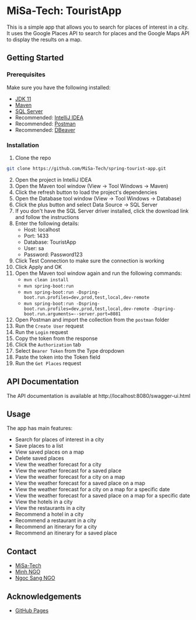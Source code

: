 # MiSa-Tech: TouristApp

This is a simple app that allows you to search for places of interest in a city. It uses the Google Places API to search for places and the Google Maps API to display the results on a map.

## Getting Started

### Prerequisites
Make sure you have the following installed:
* [JDK 11](https://www.oracle.com/java/technologies/javase-jdk11-downloads.html)
* [Maven](https://maven.apache.org/download.cgi)
* [SQL Server](https://www.microsoft.com/en-us/sql-server/sql-server-downloads)
* Recommended: [IntelliJ IDEA](https://www.jetbrains.com/idea/download/#section=windows)
* Recommended: [Postman](https://www.postman.com/downloads/)
* Recommended: [DBeaver](https://dbeaver.io/download/)

### Installation
1. Clone the repo
```sh
git clone https://github.com/MiSa-Tech/spring-tourist-app.git
```
2. Open the project in IntelliJ IDEA
3. Open the Maven tool window (View -> Tool Windows -> Maven)
4. Click the refresh button to load the project's dependencies
5. Open the Database tool window (View -> Tool Windows -> Database)
6. Click the plus button and select Data Source -> SQL Server
7. If you don't have the SQL Server driver installed, click the download link and follow the instructions
8. Enter the following details:
    * Host: localhost
    * Port: 1433
    * Database: TouristApp
    * User: sa
    * Password: Password123
9. Click Test Connection to make sure the connection is working
10. Click Apply and OK
11. Open the Maven tool window again and run the following commands:
    * `mvn clean install`
    * `mvn spring-boot:run`
    * `mvn spring-boot:run -Dspring-boot.run.profiles=dev,prod,test,local,dev-remote`
    * `mvn spring-boot:run -Dspring-boot.run.profiles=dev,prod,test,local,dev-remote -Dspring-boot.run.arguments=--server.port=8081`
12. Open Postman and import the collection from the `postman` folder
13. Run the `Create User` request
14. Run the `Login` request
15. Copy the token from the response
16. Click the `Authorization` tab
17. Select `Bearer Token` from the Type dropdown
18. Paste the token into the Token field
19. Run the `Get Places` request

## API Documentation
The API documentation is available at http://localhost:8080/swagger-ui.html

## Usage
The app has main features:
* Search for places of interest in a city
* Save places to a list
* View saved places on a map
* Delete saved places
* View the weather forecast for a city
* View the weather forecast for a saved place
* View the weather forecast for a city on a map
* View the weather forecast for a saved place on a map
* View the weather forecast for a city on a map for a specific date
* View the weather forecast for a saved place on a map for a specific date
* View the hotels in a city
* View the restaurants in a city
* Recommend a hotel in a city
* Recommend a restaurant in a city
* Recommend an itinerary for a city
* Recommend an itinerary for a saved place

## Contact
* [MiSa-Tech](https://github.com/MiSa-Tech)
* [Minh NGO](mailto:ngocminhk62@gmail.com)
* [Ngoc Sang NGO](mailto:ngocsangair01@gmail.com)

## Acknowledgements
* [GitHub Pages](https://pages.github.com)